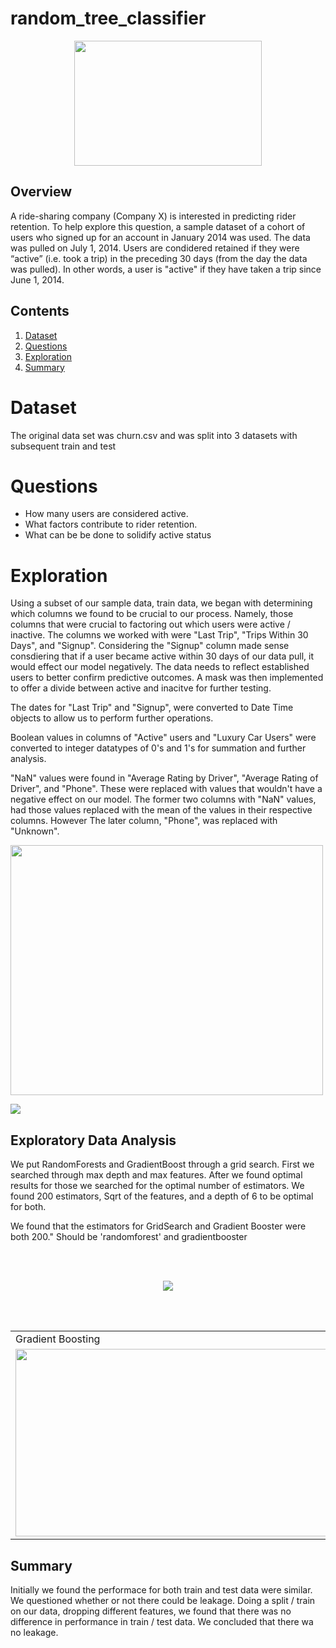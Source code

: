 # random_tree_classifier

<p align="center">
<img src = "https://github.com/brentthayer1/supervised-learning-case-study/blob/master/img/header.jpg" class = "center" width = "300" height = "200"/>
</p>

## Overview

A ride-sharing company (Company X) is interested in predicting rider retention.
To help explore this question, a sample dataset of a cohort of
users who signed up for an account in January 2014 was used. The data was pulled on July
1, 2014. Users are condidered retained if they were “active” (i.e. took a trip)
in the preceding 30 days (from the day the data was pulled). In other words, a
user is "active" if they have taken a trip since June 1, 2014. 

## Contents

1. [Dataset](#Dataset)
2. [Questions](#Questions)
3. [Exploration](#Exploration)
4. [Summary](#Summary)

# Dataset

The original data set was churn.csv and was split into 3 datasets with subsequent train and test


# Questions

- How many users are considered active.
- What factors contribute to rider retention.
- What can be be done to solidify active status

# Exploration

Using a subset of our sample data, train data, we began with determining which columns we found to be crucial to our process.
Namely, those columns that were crucial to factoring out which users were active / inactive. The columns we worked with were "Last Trip",
"Trips Within 30 Days", and "Signup". Considering the "Signup" column made sense consdiering that if a user became active within 30 days
of our data pull, it would effect our model negatively. The data needs to reflect established users to better confirm predictive outcomes.
A mask was then implemented to offer a divide between active and inacitve for further testing.

The dates for "Last Trip" and "Signup", were converted to Date Time objects to allow us to perform further operations.

Boolean values in columns of "Active" users and "Luxury Car Users" were converted to integer datatypes of 0's and 1's for summation and further analysis.

"NaN" values were found in "Average Rating by Driver", "Average Rating of Driver", and "Phone". These were replaced with values that wouldn't have a negative effect on our model. The former two columns with "NaN" values, had those values replaced with the mean of the values in their respective columns. However The later column, "Phone", was replaced with "Unknown".

<img src = "https://github.com/brentthayer1/supervised-learning-case-study/blob/master/img/eda_stuff.png" class = "center" width = "500" height = "400"/>


<p align="left">
<img src = "https://github.com/brentthayer1/supervised-learning-case-study/blob/master/img/Screen%20Shot%202020-08-07%20at%205.00.29%20PM.png" class = "center"/>
</p>


## Exploratory Data Analysis

We put RandomForests and GradientBoost through a grid search. First we searched through max depth and max features. After we found optimal results for those we searched for the optimal number of estimators. We found 200 estimators, Sqrt of the features, and a depth of 6 to be optimal for both.

We found that the estimators for GridSearch and Gradient Booster were both 200."
Should be 'randomforest' and gradientbooster

<br><br>

<p align="center">
<img src = "https://github.com/brentthayer1/supervised-learning-case-study/blob/master/img/Screen%20Shot%202020-08-07%20at%204.51.36%20PM.png" class = "center"/>
</p>

<br><br>

<table>
  <tr>
    <td>Gradient Boosting</td>
    <td>Random Forest</td>
    <td>Reciever Operating Characterisitc</td>
  </tr>
  <tr>
    <td><img src="https://github.com/brentthayer1/supervised-learning-case-study/blob/master/img/grad_boost_feature_importances.png" width = "500" height = "300"></td>
    <td><img src="https://github.com/brentthayer1/supervised-learning-case-study/blob/master/img/rand_forest_feat_importances.png" width = "500" height = "300"></td>
    <td><img src="https://github.com/brentthayer1/supervised-learning-case-study/blob/master/img/roc_curves.png" width = "500" height = "300"></td>
  </tr>
 </table>



## Summary

Initially we found the performace for both train and test data were similar. We questioned  whether or not there could be leakage. Doing a split / train on our data, dropping different features, we found that there was no difference in performance in train / test data. We concluded that there wa no leakage.
